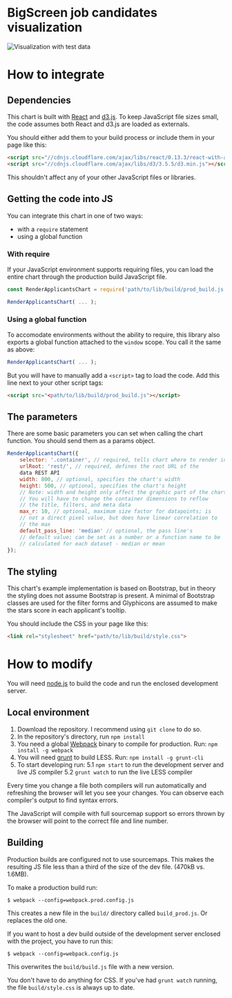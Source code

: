 
# BigScreen job candidates visualization

![Visualization with test data](http://i.imgur.com/mJLcQdw.png)

# How to integrate

## Dependencies

This chart is built with [React](https://facebook.github.io/react/)
and [d3.js](http://d3js.org/). To keep JavaScript file sizes small,
the code assumes both React and d3.js are loaded as externals.

You should either add them to your build process or include them in
your page like this:

```html
<script src="//cdnjs.cloudflare.com/ajax/libs/react/0.13.3/react-with-addons.js"></script>
<script src="//cdnjs.cloudflare.com/ajax/libs/d3/3.5.5/d3.min.js"></script>
```

This shouldn't affect any of your other JavaScript files or libraries.

## Getting the code into JS

You can integrate this chart in one of two ways:

  - with a `require` statement
  - using a global function

### With require

If your JavaScript environment supports requiring files, you can load
the entire chart through the production build JavaScript file.

```javascript
const RenderApplicantsChart = require('path/to/lib/build/prod_build.js');

RenderApplicantsChart( ... );
```

### Using a global function

To accomodate environments without the ability to require, this
library also exports a global function attached to the `window`
scope. You call it the same as above:

```javascript
RenderApplicantsChart( ... );
```

But you will have to manually add a `<script>` tag to load the
code. Add this line next to your other script tags:

```html
<script src="<path/to/lib/build/prod_build.js"></script>
```

## The parameters

There are some basic parameters you can set when calling the chart
function. You should send them as a params object.

```javascript
RenderApplicantsChart({
    selector: '.container', // required, tells chart where to render into
    urlRoot: 'rest/', // required, defines the root URL of the
    data REST API
    width: 800, // optional, specifies the chart's width
    height: 500, // optional, specifies the chart's height
    // Note: width and height only affect the graphic part of the chart
    // You will have to change the container dimensions to reflow
    // the title, filters, and meta data
    max_r: 10, // optional, maximum size factor for datapoints; is
    // not a direct pixel value, but does have linear correlation to
    // the max
    default_pass_line: 'median' // optional, the pass line's
    // default value; can be set as a number or a function name to be
    // calculated for each dataset - median or mean
});
```

## The styling

This chart's example implementation is based on Bootstrap, but in
theory the styling does not assume Bootstrap is present. A minimal of
Bootstrap classes are used for the filter forms and Glyphicons are
assumed to make the stars score in each applicant's tooltip.

You should include the CSS in your page like this:

```html
<link rel="stylesheet" href="path/to/lib/build/style.css">
```

# How to modify

You will need [node.js](http://nodejs.org/) to build the code and run
the enclosed development server.

## Local environment

 1. Download the repository. I recommend using `git clone` to do so.
 2. In the repository's directory, run `npm install`
 3. You need a global [Webpack](http://webpack.github.io/) binary to compile for production. Run:
 `npm install -g webpack`
 4. You will need [grunt](http://gruntjs.com/) to build LESS. Run:
 `npm install -g grunt-cli`
 5. To start developing run:
   5.1 `npm start` to run the development server and live JS compiler
   5.2 `grunt watch` to run the live LESS compiler

Every time you change a file both compilers will run automatically and
refreshing the browser will let you see your changes. You can observe
each compiler's output to find syntax errors.

The JavaScript will compile with full sourcemap support so errors
thrown by the browser will point to the correct file and line number.

## Building

Production builds are configured not to use sourcemaps. This makes the
resulting JS file less than a third of the size of the dev file. (470kB
vs. 1.6MB).

To make a production build run:

    $ webpack --config=webpack.prod.config.js

This creates a new file in the `build/` directory called
`build_prod.js`. Or replaces the old one.

If you want to host a dev build outside of the development server
enclosed with the project, you have to run this:

    $ webpack --config=webpack.config.js

This overwrites the `build/build.js` file with a new version.

You don't have to do anything for CSS. If you've had `grunt watch`
running, the file `build/style.css` is always up to date.
